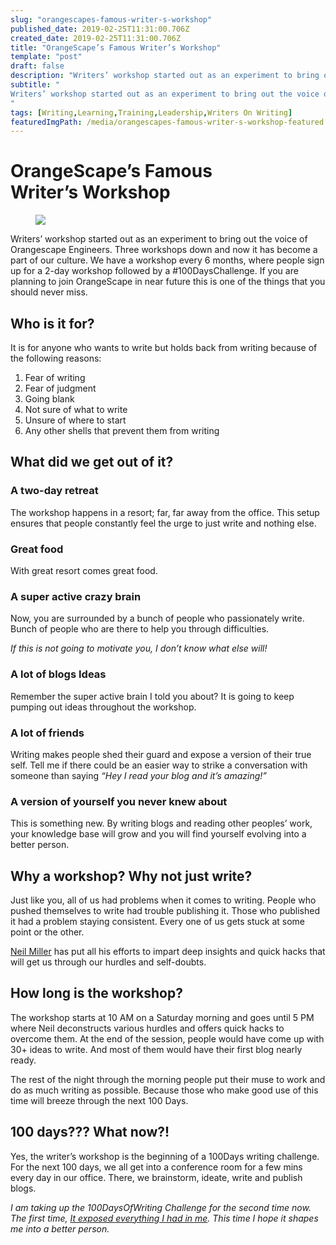 ```yaml
---
slug: "orangescapes-famous-writer-s-workshop"
published_date: 2019-02-25T11:31:00.706Z
created_date: 2019-02-25T11:31:00.706Z
title: "OrangeScape’s Famous Writer’s Workshop"
template: "post"
draft: false
description: "Writers’ workshop started out as an experiment to bring out the voice of Orangescape Engineers. Three workshops down and now it has become a part of our culture. We have a workshop every 6 months…"
subtitle: "
Writers’ workshop started out as an experiment to bring out the voice of Orangescape Engineers.
"
tags: [Writing,Learning,Training,Leadership,Writers On Writing]
featuredImgPath: /media/orangescapes-famous-writer-s-workshop-featured.jpg
---
```

# OrangeScape’s Famous Writer’s Workshop

<figure>

![](/media/orangescapes-famous-writer-s-workshop-featured.jpg)

</figure>

Writers’ workshop started out as an experiment to bring out the voice of Orangescape Engineers. Three workshops down and now it has become a part of our culture. We have a workshop every 6 months, where people sign up for a 2-day workshop followed by a #100DaysChallenge. If you are planning to join OrangeScape in near future this is one of the things that you should never miss.

## Who is it for?

It is for anyone who wants to write but holds back from writing because of the following reasons:

1.  Fear of writing
2.  Fear of judgment
3.  Going blank
4.  Not sure of what to write
5.  Unsure of where to start
6.  Any other shells that prevent them from writing

## What did we get out of it?

### A two-day retreat

The workshop happens in a resort; far, far away from the office. This setup ensures that people constantly feel the urge to just write and nothing else.

### Great food

With great resort comes great food.

### A super active crazy brain

Now, you are surrounded by a bunch of people who passionately write. Bunch of people who are there to help you through difficulties.

_If this is not going to motivate you, I don’t know what else will!_

### A lot of blogs Ideas

Remember the super active brain I told you about? It is going to keep pumping out ideas throughout the workshop.

### A lot of friends

Writing makes people shed their guard and expose a version of their true self. Tell me if there could be an easier way to strike a conversation with someone than saying _“Hey I read your blog and it’s amazing!”_

### A version of yourself you never knew about

This is something new. By writing blogs and reading other peoples’ work, your knowledge base will grow and you will find yourself evolving into a better person.

## Why a workshop? Why not just write?

Just like you, all of us had problems when it comes to writing. People who pushed themselves to write had trouble publishing it. Those who published it had a problem staying consistent. Every one of us gets stuck at some point or the other.

[Neil Miller](https://medium.com/u/eb85cd07d7ec) has put all his efforts to impart deep insights and quick hacks that will get us through our hurdles and self-doubts.

## How long is the workshop?

The workshop starts at 10 AM on a Saturday morning and goes until 5 PM where Neil deconstructs various hurdles and offers quick hacks to overcome them. At the end of the session, people would have come up with 30+ ideas to write. And most of them would have their first blog nearly ready.

The rest of the night through the morning people put their muse to work and do as much writing as possible. Because those who make good use of this time will breeze through the next 100 Days.

## 100 days??? What now?!

Yes, the writer’s workshop is the beginning of a 100Days writing challenge. For the next 100 days, we all get into a conference room for a few mins every day in our office. There, we brainstorm, ideate, write and publish blogs.

_I am taking up the 100DaysOfWriting Challenge for the second time now. The first time,_ [_It exposed everything I had in me_](https://twitter.com/i/moments/1033782131342753792)_. This time I hope it shapes me into a better person._


